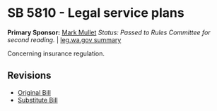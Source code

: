 # SB 5810 - Legal service plans
**Primary Sponsor:** [Mark Mullet](/person/leg/mark.mullet.md)
*Status: Passed to Rules Committee for second reading.* | [leg.wa.gov summary](https://app.leg.wa.gov/billsummary?BillNumber=5810&Year=2021)

Concerning insurance regulation.

## Revisions
* [Original Bill](1/)
* [Substitute Bill](S/)